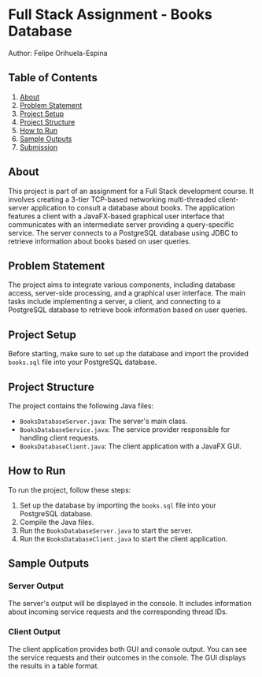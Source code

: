 # Full Stack Assignment - Books Database

Author: Felipe Orihuela-Espina

## Table of Contents

1. [About](#about)
2. [Problem Statement](#problem-statement)
3. [Project Setup](#project-setup)
4. [Project Structure](#project-structure)
5. [How to Run](#how-to-run)
6. [Sample Outputs](#sample-outputs)
7. [Submission](#submission)

## About

This project is part of an assignment for a Full Stack development course. It involves creating a 3-tier TCP-based networking multi-threaded client-server application to consult a database about books. The application features a client with a JavaFX-based graphical user interface that communicates with an intermediate server providing a query-specific service. The server connects to a PostgreSQL database using JDBC to retrieve information about books based on user queries.

## Problem Statement

The project aims to integrate various components, including database access, server-side processing, and a graphical user interface. The main tasks include implementing a server, a client, and connecting to a PostgreSQL database to retrieve book information based on user queries.

## Project Setup

Before starting, make sure to set up the database and import the provided `books.sql` file into your PostgreSQL database.

## Project Structure

The project contains the following Java files:
- `BooksDatabaseServer.java`: The server's main class.
- `BooksDatabaseService.java`: The service provider responsible for handling client requests.
- `BooksDatabaseClient.java`: The client application with a JavaFX GUI.

## How to Run

To run the project, follow these steps:
1. Set up the database by importing the `books.sql` file into your PostgreSQL database.
2. Compile the Java files.
3. Run the `BooksDatabaseServer.java` to start the server.
4. Run the `BooksDatabaseClient.java` to start the client application.

## Sample Outputs

### Server Output

The server's output will be displayed in the console. It includes information about incoming service requests and the corresponding thread IDs.

### Client Output

The client application provides both GUI and console output. You can see the service requests and their outcomes in the console. The GUI displays the results in a table format.


